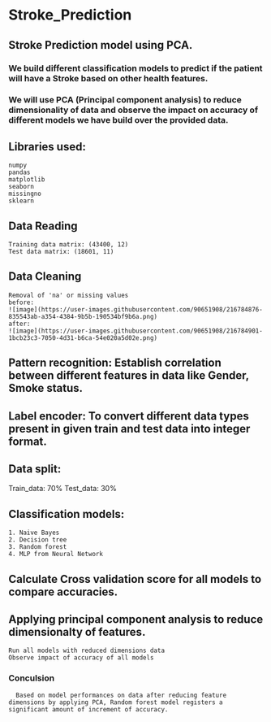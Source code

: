 
# Stroke_Prediction
## Stroke Prediction model using PCA.
### We build different classification models to predict if the patient will have a Stroke based on other health features.
### We will use PCA (Principal component analysis) to reduce dimensionality of data and observe the impact on accuracy of different models we have build over the provided data.

## Libraries used:
    numpy
    pandas
    matplotlib
    seaborn
    missingno
    sklearn
## Data Reading
    Training data matrix: (43400, 12)
    Test data matrix: (18601, 11)

## Data Cleaning
    Removal of 'na' or missing values
    before:
    ![image](https://user-images.githubusercontent.com/90651908/216784876-835543ab-a354-4384-9b5b-190534bf9b6a.png)
    after:
    ![image](https://user-images.githubusercontent.com/90651908/216784901-1bcb23c3-7050-4d31-b6ca-54e020a5d02e.png)

## Pattern recognition: Establish correlation between different features in data like Gender, Smoke status.

## Label encoder: To convert different data types present in given train and test data into integer format. 

## Data split:
  Train_data: 70%
  Test_data: 30%
 
## Classification models:
    1. Naive Bayes
    2. Decision tree
    3. Random forest
    4. MLP from Neural Network
    
 ## Calculate Cross validation score for all models to compare accuracies.
 
 ## Applying principal component analysis to reduce dimensionalty of features.
    Run all models with reduced dimensions data
    Observe impact of accuracy of all models
    
 ### Conculsion
    
      Based on model performances on data after reducing feature dimensions by applying PCA, Random forest model registers a significant amount of increment of accuracy.
